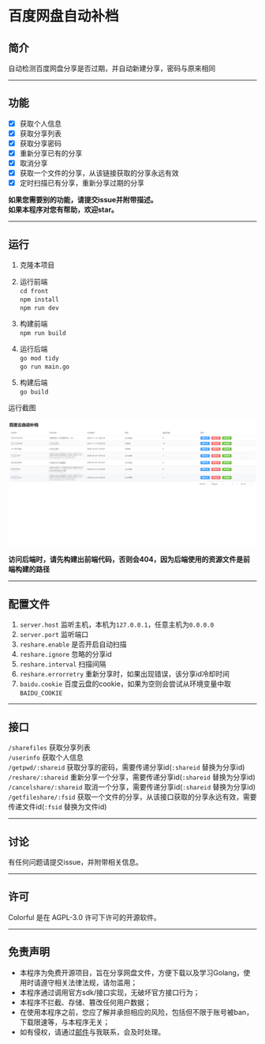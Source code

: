 # 百度网盘自动补档

## 简介
自动检测百度网盘分享是否过期，并自动新建分享，密码与原来相同   

---
## 功能
- [x] 获取个人信息
- [x] 获取分享列表
- [x] 获取分享密码
- [x] 重新分享已有的分享
- [x] 取消分享
- [x] 获取一个文件的分享，从该链接获取的分享永远有效
- [x] 定时扫描已有分享，重新分享过期的分享

**如果您需要别的功能，请提交issue并附带描述。**  
**如果本程序对您有帮助，欢迎star。**  

---
## 运行
1. 克隆本项目
2. 运行前端  
    `cd front`  
    `npm install`  
    `npm run dev`  

3. 构建前端  
    `npm run build`  

4. 运行后端  
    `go mod tidy`  
    `go run main.go`   

5. 构建后端  
    `go build`  

运行截图  

![运行截图](/img/运行截图.png)

**访问后端时，请先构建出前端代码，否则会404，因为后端使用的资源文件是前端构建的路径**  


---

## 配置文件
1. `server.host` 监听主机，本机为`127.0.0.1`，任意主机为`0.0.0.0`
2. `server.port` 监听端口
3. `reshare.enable` 是否开启自动扫描
4. `reshare.ignore` 忽略的分享id
5. `reshare.interval` 扫描间隔
6. `reshare.errorretry` 重新分享时，如果出现错误，该分享id冷却时间
7. `baidu.cookie` 百度云盘的cookie，如果为空则会尝试从环境变量中取`BAIDU_COOKIE`


---
## 接口
   `/sharefiles`           获取分享列表  
   `/userinfo`             获取个人信息  
   `/getpwd/:shareid`      获取分享的密码，需要传递分享id(`:shareid` 替换为分享id)  
   `/reshare/:shareid`     重新分享一个分享，需要传递分享id(`:shareid` 替换为分享id)    
   `/cancelshare/:shareid` 取消一个分享，需要传递分享id(`:shareid` 替换为分享id)    
   `/getfileshare/:fsid`   获取一个文件的分享，从该接口获取的分享永远有效，需要传递文件id(`:fsid` 替换为文件id)    

---
## 讨论
有任何问题请提交issue，并附带相关信息。

---
## 许可
Colorful 是在 AGPL-3.0 许可下许可的开源软件。

---
## 免责声明
- 本程序为免费开源项目，旨在分享网盘文件，方便下载以及学习Golang，使用时请遵守相关法律法规，请勿滥用；
- 本程序通过调用官方sdk/接口实现，无破坏官方接口行为；
- 本程序不拦截、存储、篡改任何用户数据；
- 在使用本程序之前，您应了解并承担相应的风险，包括但不限于账号被ban，下载限速等，与本程序无关；
- 如有侵权，请通过[邮件](1171866049@qq.com)与我联系，会及时处理。